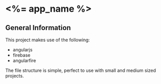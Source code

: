 # <%= app_name %>


## General Information

This project makes use of the following:

- angularjs
- firebase
- angularfire

The file structure is simple, perfect to use with small and medium sized projects.
